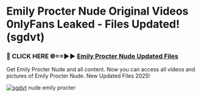 # Emily Procter Nude Original Videos 0nlyFans Leaked - Files Updated! (sgdvt)

<h3>🔴 CLICK HERE 🌐==►► <a href="https://tinyurl.com/5h6xmrr3" rel="nofollow">Emily Procter Nude Updated Files</a></h3>

Get Emily Procter Nude and all content. Now you can access all videos and pictures of Emily Procter Nude. New Updated Files 2025!

[![sgdvt](https://i.imgur.com/KVD873Z.gif)](https://tinyurl.com/5h6xmrr3)
nude emily procter